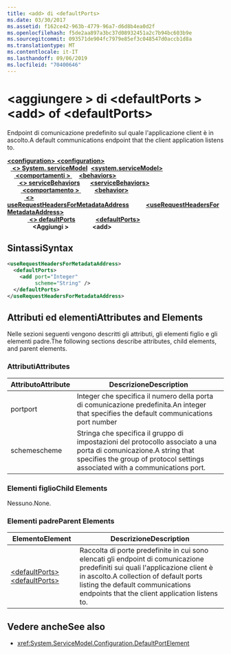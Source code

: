 ```yaml
---
title: <add> di <defaultPorts>
ms.date: 03/30/2017
ms.assetid: f162ce42-963b-4779-96a7-d6d8b4ea0d2f
ms.openlocfilehash: f5de2aa897a3bc37d08932451a2c7b94bc603b9e
ms.sourcegitcommit: 093571de904fc7979e85ef3c048547d0accb1d8a
ms.translationtype: MT
ms.contentlocale: it-IT
ms.lasthandoff: 09/06/2019
ms.locfileid: "70400646"
---
```

# <a name="add-of-defaultports"></a><span data-ttu-id="4ea41-102">\<aggiungere > di \<defaultPorts ></span><span class="sxs-lookup"><span data-stu-id="4ea41-102">\<add> of \<defaultPorts></span></span>
<span data-ttu-id="4ea41-103">Endpoint di comunicazione predefinito sul quale l'applicazione client è in ascolto.</span><span class="sxs-lookup"><span data-stu-id="4ea41-103">A default communications endpoint that the client application listens to.</span></span>  
  
<span data-ttu-id="4ea41-104">[ **\<configuration>** ](../configuration-element.md)</span><span class="sxs-lookup"><span data-stu-id="4ea41-104">[**\<configuration>**](../configuration-element.md)</span></span>\
<span data-ttu-id="4ea41-105">&nbsp;&nbsp;[ **\<> System. serviceModel**](system-servicemodel.md)</span><span class="sxs-lookup"><span data-stu-id="4ea41-105">&nbsp;&nbsp;[**\<system.serviceModel>**](system-servicemodel.md)</span></span>\
<span data-ttu-id="4ea41-106">&nbsp;&nbsp;&nbsp;&nbsp;[ **\<comportamenti >** ](behaviors.md)</span><span class="sxs-lookup"><span data-stu-id="4ea41-106">&nbsp;&nbsp;&nbsp;&nbsp;[**\<behaviors>**](behaviors.md)</span></span>\
<span data-ttu-id="4ea41-107">&nbsp;&nbsp;&nbsp;&nbsp;&nbsp;&nbsp;[ **\<> serviceBehaviors**](servicebehaviors.md)</span><span class="sxs-lookup"><span data-stu-id="4ea41-107">&nbsp;&nbsp;&nbsp;&nbsp;&nbsp;&nbsp;[**\<serviceBehaviors>**](servicebehaviors.md)</span></span>\
<span data-ttu-id="4ea41-108">&nbsp;&nbsp;&nbsp;&nbsp;&nbsp;&nbsp;&nbsp;&nbsp;[ **\<comportamento >** ](behavior-of-servicebehaviors.md)</span><span class="sxs-lookup"><span data-stu-id="4ea41-108">&nbsp;&nbsp;&nbsp;&nbsp;&nbsp;&nbsp;&nbsp;&nbsp;[**\<behavior>**](behavior-of-servicebehaviors.md)</span></span>\
<span data-ttu-id="4ea41-109">&nbsp;&nbsp;&nbsp;&nbsp;&nbsp;&nbsp;&nbsp;&nbsp;&nbsp;&nbsp;[ **\<> useRequestHeadersForMetadataAddress**](userequestheadersformetadataaddress.md)</span><span class="sxs-lookup"><span data-stu-id="4ea41-109">&nbsp;&nbsp;&nbsp;&nbsp;&nbsp;&nbsp;&nbsp;&nbsp;&nbsp;&nbsp;[**\<useRequestHeadersForMetadataAddress>**](userequestheadersformetadataaddress.md)</span></span>\
<span data-ttu-id="4ea41-110">&nbsp;&nbsp;&nbsp;&nbsp;&nbsp;&nbsp;&nbsp;&nbsp;&nbsp;&nbsp;&nbsp;&nbsp;[ **\<> defaultPorts**](defaultports.md)</span><span class="sxs-lookup"><span data-stu-id="4ea41-110">&nbsp;&nbsp;&nbsp;&nbsp;&nbsp;&nbsp;&nbsp;&nbsp;&nbsp;&nbsp;&nbsp;&nbsp;[**\<defaultPorts>**](defaultports.md)</span></span>\
<span data-ttu-id="4ea41-111">&nbsp;&nbsp;&nbsp;&nbsp;&nbsp;&nbsp;&nbsp;&nbsp;&nbsp;&nbsp;&nbsp;&nbsp;&nbsp;&nbsp; **\<Aggiungi >**</span><span class="sxs-lookup"><span data-stu-id="4ea41-111">&nbsp;&nbsp;&nbsp;&nbsp;&nbsp;&nbsp;&nbsp;&nbsp;&nbsp;&nbsp;&nbsp;&nbsp;&nbsp;&nbsp;**\<add>**</span></span>  
  
## <a name="syntax"></a><span data-ttu-id="4ea41-112">Sintassi</span><span class="sxs-lookup"><span data-stu-id="4ea41-112">Syntax</span></span>  
  
```xml  
<useRequestHeadersForMetadataAddress>
  <defaultPorts>
    <add port="Integer"
         scheme="String" />
  </defaultPorts>
</useRequestHeadersForMetadataAddress>
```  
  
## <a name="attributes-and-elements"></a><span data-ttu-id="4ea41-113">Attributi ed elementi</span><span class="sxs-lookup"><span data-stu-id="4ea41-113">Attributes and Elements</span></span>  
 <span data-ttu-id="4ea41-114">Nelle sezioni seguenti vengono descritti gli attributi, gli elementi figlio e gli elementi padre.</span><span class="sxs-lookup"><span data-stu-id="4ea41-114">The following sections describe attributes, child elements, and parent elements.</span></span>  
  
### <a name="attributes"></a><span data-ttu-id="4ea41-115">Attributi</span><span class="sxs-lookup"><span data-stu-id="4ea41-115">Attributes</span></span>  
  
|<span data-ttu-id="4ea41-116">Attributo</span><span class="sxs-lookup"><span data-stu-id="4ea41-116">Attribute</span></span>|<span data-ttu-id="4ea41-117">Descrizione</span><span class="sxs-lookup"><span data-stu-id="4ea41-117">Description</span></span>|  
|---------------|-----------------|  
|<span data-ttu-id="4ea41-118">port</span><span class="sxs-lookup"><span data-stu-id="4ea41-118">port</span></span>|<span data-ttu-id="4ea41-119">Integer che specifica il numero della porta di comunicazione predefinita.</span><span class="sxs-lookup"><span data-stu-id="4ea41-119">An integer that specifies the default communications port number</span></span>|  
|<span data-ttu-id="4ea41-120">scheme</span><span class="sxs-lookup"><span data-stu-id="4ea41-120">scheme</span></span>|<span data-ttu-id="4ea41-121">Stringa che specifica il gruppo di impostazioni del protocollo associato a una porta di comunicazione.</span><span class="sxs-lookup"><span data-stu-id="4ea41-121">A string that specifies the group of protocol settings associated with a communications port.</span></span>|  
  
### <a name="child-elements"></a><span data-ttu-id="4ea41-122">Elementi figlio</span><span class="sxs-lookup"><span data-stu-id="4ea41-122">Child Elements</span></span>  
 <span data-ttu-id="4ea41-123">Nessuno.</span><span class="sxs-lookup"><span data-stu-id="4ea41-123">None.</span></span>  
  
### <a name="parent-elements"></a><span data-ttu-id="4ea41-124">Elementi padre</span><span class="sxs-lookup"><span data-stu-id="4ea41-124">Parent Elements</span></span>  
  
|<span data-ttu-id="4ea41-125">Elemento</span><span class="sxs-lookup"><span data-stu-id="4ea41-125">Element</span></span>|<span data-ttu-id="4ea41-126">Descrizione</span><span class="sxs-lookup"><span data-stu-id="4ea41-126">Description</span></span>|  
|-------------|-----------------|  
|[<span data-ttu-id="4ea41-127">\<defaultPorts></span><span class="sxs-lookup"><span data-stu-id="4ea41-127">\<defaultPorts></span></span>](defaultports.md)|<span data-ttu-id="4ea41-128">Raccolta di porte predefinite in cui sono elencati gli endpoint di comunicazione predefiniti sui quali l'applicazione client è in ascolto.</span><span class="sxs-lookup"><span data-stu-id="4ea41-128">A collection of default ports listing the default communications endpoints that the client application listens to.</span></span>|  
  
## <a name="see-also"></a><span data-ttu-id="4ea41-129">Vedere anche</span><span class="sxs-lookup"><span data-stu-id="4ea41-129">See also</span></span>

- <xref:System.ServiceModel.Configuration.DefaultPortElement>
